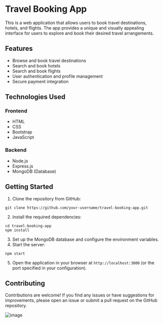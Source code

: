 # Travel Booking App

This is a web application that allows users to book travel destinations, hotels, and flights. The app provides a unique and visually appealing interface for users to explore and book their desired travel arrangements.

## Features

- Browse and book travel destinations
- Search and book hotels
- Search and book flights
- User authentication and profile management
- Secure payment integration

## Technologies Used

### Frontend

- HTML
- CSS
- Bootstrap
- JavaScript

### Backend

- Node.js
- Express.js
- MongoDB (Database)

## Getting Started

1. Clone the repository from GitHub:

```
git clone https://github.com/your-username/travel-booking-app.git
```

2. Install the required dependencies:

```
cd travel-booking-app
npm install
```

3. Set up the MongoDB database and configure the environment variables.
4. Start the server:

```
npm start
```

5. Open the application in your browser at `http://localhost:3000` (or the port specified in your configuration).

## Contributing

Contributions are welcome! If you find any issues or have suggestions for improvements, please open an issue or submit a pull request on the GitHub repository.

![image](https://github.com/muskangupta123/MyTravello/assets/116276756/530ebb4b-9a29-48ec-b2fb-ab4f9b236de3)
